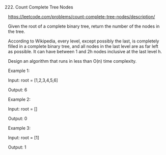222. Count Complete Tree Nodes

https://leetcode.com/problems/count-complete-tree-nodes/description/


Given the root of a complete binary tree, return the number of the nodes in the tree.

According to Wikipedia, every level, except possibly the last, is completely filled in a complete binary tree, and all nodes in the last level are as far left as possible. It can have between 1 and 2h nodes inclusive at the last level h.

Design an algorithm that runs in less than O(n) time complexity.

Example 1:


Input: root = [1,2,3,4,5,6]

Output: 6

Example 2:

Input: root = []

Output: 0

Example 3:

Input: root = [1]

Output: 1
